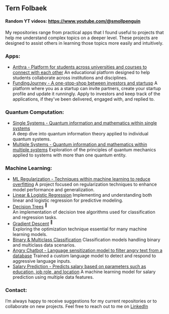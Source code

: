 ## Tern Folbaek

#### Random YT videos: https://www.youtube.com/@smollpenguin

My repositories range from practical apps that I found useful to projects that help me understand complex topics on a deeper level. These projects are designed to assist others in learning those topics more easily and intuitively.

### Apps:
- [Anthra - Platform for students across universities and courses to connect with each other](https://github.com/TernFolbaek/anthra) 
  An educational platform designed to help students collaborate across institutions and disciplines.
- [FundingJourney - A one-stop-shop between investors and startusp](https://fundingjourney.dk) 
A platform where you as a startup can invite partners, create your startup profile and update it runningly. Apply to investors and keep track of the applications, if they've been delivered, engaged with, and replied to.

### Quantum Computation:
- [Single Systems - Quantum information and mathematics within single systems](https://github.com/TernFolbaek/quantum-computing/tree/main/basics-of-quantum-information/single_systems)  
  A deep dive into quantum information theory applied to individual quantum systems.
- [Multiple Systems - Quantum information and mathematics within multiple systems](https://github.com/TernFolbaek/quantum-computing/tree/main/basics-of-quantum-information/multiple-systems) 
  Exploration of the principles of quantum mechanics applied to systems with more than one quantum entity.

### Machine Learning:
- [ML Regularization - Techniques within machine learning to reduce overfitting](https://github.com/TernFolbaek/machine-learning-regularization) 
  A project focused on regularization techniques to enhance model performance and generalization.
- [Linear & Logistic Regression](https://github.com/TernFolbaek/linear-and-logistic-regression) 
  Implementing and understanding both linear and logistic regression for predictive modeling.
- [Decision Trees](https://github.com/TernFolbaek/decision-trees) <sup>🔗</sup>  
  An implementation of decision tree algorithms used for classification and regression tasks.
- [Gradient Descent](https://github.com/TernFolbaek/gradient-descent) <sup>🔗</sup>  
  Exploring the optimization technique essential for many machine learning models.
- [Binary & Multiclass Classification](https://github.com/TernFolbaek/binary-multiclass-classification)
  Classification models handling binary and multiclass data scenarios.
- [Angry Chatbot - Language sensitization model to filter angry text from a database](https://github.com/TernFolbaek/angry-chatbot) 
  Trained a custom language model to detect and respond to aggressive language inputs.
- [Salary Prediction - Predicts salary based on parameters such as education, job role, and location](https://github.com/TernFolbaek/salary-prediction-ml) 
  A machine learning model for salary prediction using multiple data features.

### Contact:
I’m always happy to receive suggestions for my current repositories or to collaborate on new projects. Feel free to reach out to me on [LinkedIn](https://www.linkedin.com/in/tern-folbaek-93a7b8224/)
